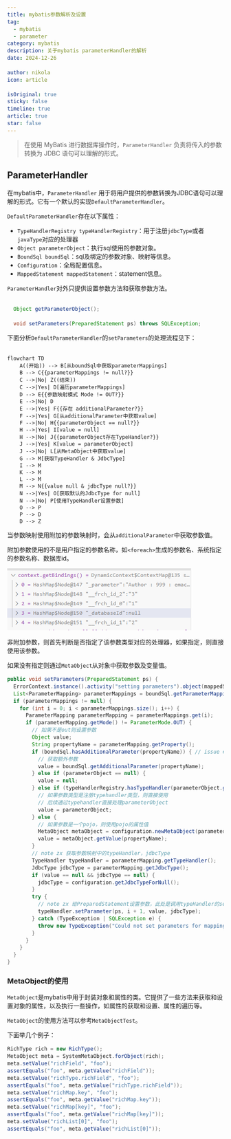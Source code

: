 ```yaml
---
title: mybatis参数解析及设置
tag:
  - mybatis
  - parameter
category: mybatis
description: 关于mybatis parameterHandler的解析
date: 2024-12-26

author: nikola
icon: article

isOriginal: true
sticky: false
timeline: true
article: true
star: false
---
```


> 在使用 MyBatis 进行数据库操作时，`ParameterHandler` 负责将传入的参数转换为 JDBC 语句可以理解的形式。

<!--- more -->

## ParameterHandler

在mybatis中，`ParameterHandler` 用于将用户提供的参数转换为JDBC语句可以理解的形式。它有一个默认的实现`DefaultParameterHandler`。

`DefaultParameterHandler`存在以下属性：

- `TypeHandlerRegistry typeHandlerRegistry`：用于注册`jdbcType`或者`javaType`对应的处理器
- `Object parameterObject`：执行sql使用的参数对象。
- `BoundSql boundSql`：sql及绑定的参数对象、映射等信息。
- `Configuration`：全局配置信息。
- `MappedStatement mappedStatement`：statement信息。

`ParameterHandler`对外只提供设置参数方法和获取参数方法。

```java

  Object getParameterObject();

  void setParameters(PreparedStatement ps) throws SQLException;

```

下面分析`DefaultParameterHandler`的`setParameters`的处理流程见下：

```mermaid

flowchart TD
    A((开始)) --> B[从boundSql中获取parameterMappings]
    B --> C{{parameterMappings != null?}}
    C -->|No| Z((结束))
    C -->|Yes| D[遍历parameterMappings]
    D --> E{{参数映射模式 Mode != OUT?}}
    E -->|No| D
    E -->|Yes| F{{存在 additionalParameter?}}
    F -->|Yes| G[从additionalParameter中获取value]
    F -->|No| H{{parameterObject == null?}}
    H -->|Yes| I[value = null]
    H -->|No| J{{parameterObject存在TypeHandler?}}
    J -->|Yes| K[value = parameterObject]
    J -->|No| L[从MetaObject中获取value]
    G --> M[获取TypeHandler & JdbcType]
    I --> M
    K --> M
    L --> M
    M --> N{{value null & jdbcType null?}}
    N -->|Yes| O[获取默认的JdbcType for null]
    N -->|No| P[使用TypeHandler设置参数]
    O --> P
    P --> D
    D --> Z
```

当参数映射使用附加的参数映射时，会从`additionalParameter`中获取参数值。

附加参数使用的不是用户指定的参数名称，如`<foreach>`生成的参数名、系统指定的参数名称、数据库id。

![20241226150548](https://raw.githubusercontent.com/NikolaZhang/image-blog/main/mybatis参数解析/20241226150548.png)

非附加参数，则首先判断是否指定了该参数类型对应的处理器，如果指定，则直接使用该参数。

如果没有指定则通过`MetaObject`从对象中获取参数及变量值。

```java
public void setParameters(PreparedStatement ps) {
  ErrorContext.instance().activity("setting parameters").object(mappedStatement.getParameterMap().getId());
  List<ParameterMapping> parameterMappings = boundSql.getParameterMappings();
  if (parameterMappings != null) {
    for (int i = 0; i < parameterMappings.size(); i++) {
      ParameterMapping parameterMapping = parameterMappings.get(i);
      if (parameterMapping.getMode() != ParameterMode.OUT) {
        // 如果不是out则设置参数
        Object value;
        String propertyName = parameterMapping.getProperty();
        if (boundSql.hasAdditionalParameter(propertyName)) { // issue #448 ask first for additional params
          // 获取额外参数
          value = boundSql.getAdditionalParameter(propertyName);
        } else if (parameterObject == null) {
          value = null;
        } else if (typeHandlerRegistry.hasTypeHandler(parameterObject.getClass())) {
          // 如果参数类型是注册typehandler类型，则直接使用
          // 后续通过typehandler直接处理parameterObject
          value = parameterObject;
        } else {
          // 如果参数是一个pojo，则使用pojo的属性值
          MetaObject metaObject = configuration.newMetaObject(parameterObject);
          value = metaObject.getValue(propertyName);
        }
        // note zx 获取参数映射中的typeHandler，jdbcType
        TypeHandler typeHandler = parameterMapping.getTypeHandler();
        JdbcType jdbcType = parameterMapping.getJdbcType();
        if (value == null && jdbcType == null) {
          jdbcType = configuration.getJdbcTypeForNull();
        }
        try {
          // note zx 给PreparedStatement设置参数，此处是调用typeHandler的setParameter方法，
          typeHandler.setParameter(ps, i + 1, value, jdbcType);
        } catch (TypeException | SQLException e) {
          throw new TypeException("Could not set parameters for mapping: " + parameterMapping + ". Cause: " + e, e);
        }
      }
    }
  }
}
```

### MetaObject的使用

`MetaObject`是mybatis中用于封装对象和属性的类。它提供了一些方法来获取和设置对象的属性，以及执行一些操作，如属性的获取和设置、属性的遍历等。

`MetaObject`的使用方法可以参考`MetaObjectTest`。

下面举几个例子：

```java
RichType rich = new RichType();
MetaObject meta = SystemMetaObject.forObject(rich);
meta.setValue("richField", "foo");
assertEquals("foo", meta.getValue("richField"));
meta.setValue("richType.richField", "foo");
assertEquals("foo", meta.getValue("richType.richField"));
meta.setValue("richMap.key", "foo");
assertEquals("foo", meta.getValue("richMap.key"));
meta.setValue("richMap[key]", "foo");
assertEquals("foo", meta.getValue("richMap[key]"));
meta.setValue("richList[0]", "foo");
assertEquals("foo", meta.getValue("richList[0]"));
```
